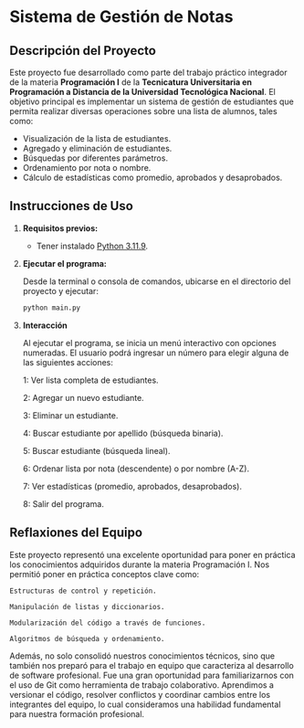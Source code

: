 # Sistema de Gestión de Notas

## Descripción del Proyecto

Este proyecto fue desarrollado como parte del trabajo práctico integrador de la materia **Programación I** de la **Tecnicatura Universitaria en Programación a Distancia de la Universidad Tecnológica Nacional**. El objetivo principal es implementar un sistema de gestión de estudiantes que permita realizar diversas operaciones sobre una lista de alumnos, tales como:

- Visualización de la lista de estudiantes.
- Agregado y eliminación de estudiantes.
- Búsquedas por diferentes parámetros.
- Ordenamiento por nota o nombre.
- Cálculo de estadísticas como promedio, aprobados y desaprobados.

## Instrucciones de Uso

1. **Requisitos previos:**
   - Tener instalado [Python 3.11.9](https://www.python.org/).

2. **Ejecutar el programa:**

   Desde la terminal o consola de comandos, ubicarse en el directorio del proyecto y ejecutar:

   ```bash
   python main.py
   ```
3. **Interacción**
    
    Al ejecutar el programa, se inicia un menú interactivo con opciones numeradas. El usuario podrá ingresar un número para elegir alguna de las siguientes acciones:

    1: Ver lista completa de estudiantes.

    2: Agregar un nuevo estudiante.

    3: Eliminar un estudiante.

    4: Buscar estudiante por apellido (búsqueda binaria).

    5: Buscar estudiante (búsqueda lineal).

    6: Ordenar lista por nota (descendente) o por nombre (A-Z).

    7: Ver estadísticas (promedio, aprobados, desaprobados).

    8: Salir del programa.

## Reflaxiones del Equipo
Este proyecto representó una excelente oportunidad para poner en práctica los conocimientos adquiridos durante la materia Programación I. Nos permitió poner en práctica conceptos clave como:

    Estructuras de control y repetición.

    Manipulación de listas y diccionarios.

    Modularización del código a través de funciones.

    Algoritmos de búsqueda y ordenamiento.

Además, no solo consolidó nuestros conocimientos técnicos, sino que también nos preparó para el trabajo en equipo que caracteriza al desarrollo de software profesional. Fue una gran oportunidad para familiarizarnos con el uso de Git como herramienta de trabajo colaborativo. Aprendimos a versionar el código, resolver conflictos y coordinar cambios entre los integrantes del equipo, lo cual consideramos una habilidad fundamental para nuestra formación profesional.